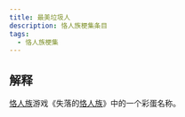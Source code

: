 ```yaml
---
title: 最美垃圾人
description: 恪人族梗集条目
tags:
  - 恪人族梗集
---
```


## 解释

[恪人族](恪人族)游戏《失落的[恪人族](恪人族)》中的一个彩蛋名称。